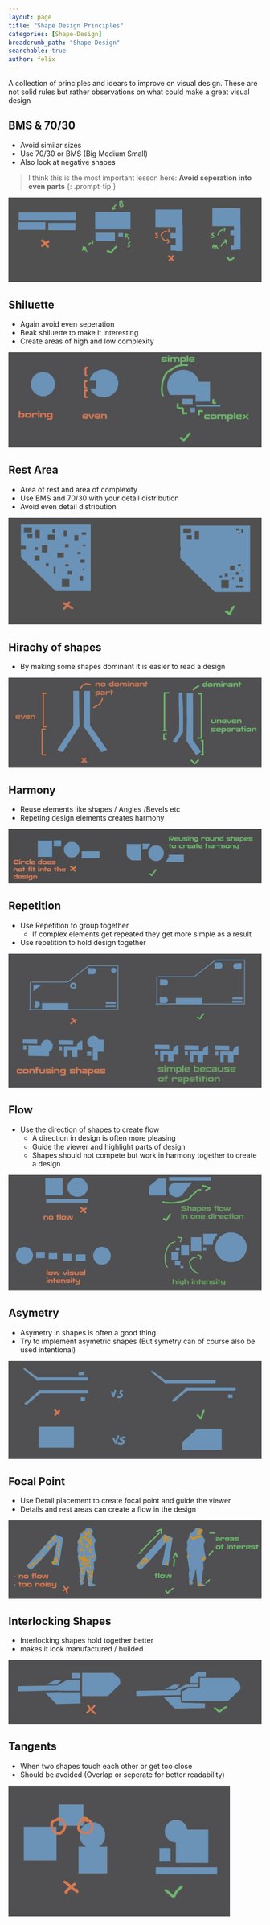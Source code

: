 ```yaml
---
layout: page
title: "Shape Design Principles"
categories: [Shape-Design]
breadcrumb_path: "Shape-Design"
searchable: true
author: felix
---
```


A collection of principles and idears to improve on visual design. These are not solid rules but rather observations on what could make a great visual design

## BMS & 70/30
- Avoid similar sizes
- Use 70/30 or BMS (Big Medium Small)
- Also look at negative shapes

> I think this is the most important lesson here: **Avoid seperation into even parts**
{: .prompt-tip }

![](./resources/7030.png)

## Shiluette
- Again avoid even seperation
- Beak shiluette to make it interesting
- Create areas of high and low complexity

![](./resources/shiluette_negative_shape.jpg)

## Rest Area
- Area of rest and area of complexity
- Use BMS and 70/30 with your detail distribution
- Avoid even detail distribution

![](./resources/rest_area.png)

## Hirachy of shapes
- By making some shapes dominant it is easier to read a design

![](./resources/herachy.jpg)

## Harmony
- Reuse elements like shapes / Angles /Bevels etc
- Repeting design elements creates harmony

![](./resources/shape_harmony.jpg)

## Repetition
- Use Repetition to group together
    - If complex elements get repeated they get more simple as a result
- Use repetition to hold design together

![](./resources/shape_grouping.jpg)

## Flow
- Use the direction of shapes to create flow
    - A direction in design is often more pleasing
    - Guide the viewer and highlight parts of design
    - Shapes should not compete but work in harmony together to create a design

![](./resources/shape_flow.jpg)

## Asymetry
- Asymetry in shapes is often a good thing
- Try to implement asymetric shapes
(But symetry can of course also be used intentional)

![](./resources/shape_asymetry.jpg)

## Focal Point
- Use Detail placement to create focal point and guide the viewer
- Details and rest areas can create a flow in the design
        
![](./resources/shape_rest_area.jpg)


## Interlocking Shapes
- Interlocking shapes hold together better
- makes it look manufactured / builded
        
![](./resources/shape_interlocking.jpg)

## Tangents
- When two shapes touch each other or get too close
- Should be avoided (Overlap or seperate for better readability)

![](./resources/shape_tangents.jpg)